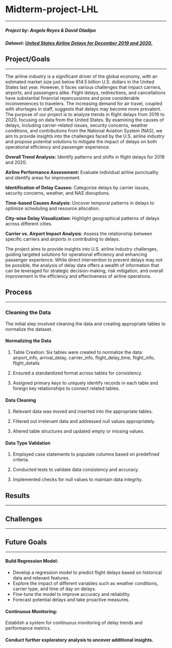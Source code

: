 # Midterm-project-LHL
___

##### Project by: Angelo Reyes & David Oladipo 

##### Dataset: [United States Airline Delays for December 2019 and 2020.](https://www.openintro.org/data/csv/airline_delay.csv)

## Project/Goals
___

The airline industry is a significant driver of the global economy, with an estimated market size just below 814.5 billion U.S. dollars in the United States last year. However, it faces various challenges that impact carriers, airports, and passengers alike. Flight delays, redirections, and cancellations have substantial financial repercussions and pose considerable inconveniences to travelers. The increasing demand for air travel, coupled with shortages in staff, suggests that delays may become more prevalent. The purpose of our project is to analyze trends in flight delays from 2019 to 2020, focusing on data from the United States. By examining the causes of delays, including carrier-related issues, security concerns, weather conditions, and contributions from the National Aviation System (NAS), we aim to provide insights into the challenges faced by the U.S. airline industry and propose potential solutions to mitigate the impact of delays on both operational efficiency and passenger experience.

**Overall Trend Analysis:** Identify patterns and shifts in flight delays for 2019 and 2020.

**Airline Performance Assessment:** Evaluate individual airline punctuality and identify areas for improvement.

**Identification of Delay Causes:** Categorize delays by carrier issues, security concerns, weather, and NAS disruptions.

**Time-based Causes Analysis:** Uncover temporal patterns in delays to optimize scheduling and resource allocation.

**City-wise Delay Visualization:** Highlight geographical patterns of delays across different cities.

**Carrier vs. Airport Impact Analysis**: Assess the relationship between specific carriers and airports in contributing to delays.

The project aims to provide insights into U.S. airline industry challenges, guiding targeted solutions for operational efficiency and enhancing passenger experience. While direct intervention to prevent delays may not be possible, the analysis of delay data offers a wealth of information that can be leveraged for strategic decision-making, risk mitigation, and overall improvement in the efficiency and effectiveness of airline operations.

## Process
___

### Cleaning the Data
The initial step involved cleaning the data and creating appropriate tables to normalize the dataset.

#### Normalizing the Data
1. Table Creation:
   Six tables were created to normalize the data:
   airport_info, arrival_delay, carrier_info, flight_delay_time, flight_info, flight_details

2. Ensured a standardized format across tables for consistency.

3. Assigned primary keys to uniquely identify records in each table and  foreign key relationships to connect related tables.
   
#### Data Cleaning
1. Relevant data was moved and inserted into the appropriate tables.
   
2. Filtered out irrelevant data and addressed null values appropriately.
   
3. Altered table structures and updated empty or missing values.
   
#### Data Type Validation
1. Employed case statements to populate columns based on predefined criteria.
   
2. Conducted tests to validate data consistency and accuracy.
   
3. Implemented checks for null values to maintain data integrity.

## Results
___


## Challenges
___

## Future Goals
___
#### Build Regression Model:
- Develop a regression model to predict flight delays based on historical data and relevant features.
- Explore the impact of different variables such as weather conditions, carrier type, and time of day on delays.
- Fine-tune the model to improve accuracy and reliability.
- Forecast potential delays and take proactive measures.

#### Continuous Monitoring:
Establish a system for continuous monitoring of delay trends and performance metrics.

#### Conduct further exploratory analysis to uncover additional insights.
